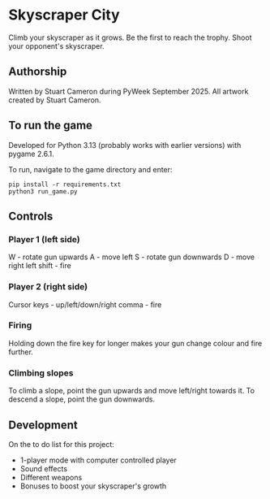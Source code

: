 # Skyscraper City
Climb your skyscraper as it grows. Be the first to reach the trophy. Shoot your opponent's skyscraper.
## Authorship
Written by Stuart Cameron during PyWeek September 2025. All artwork created by Stuart Cameron.
## To run the game
Developed for Python 3.13 (probably works with earlier versions) with pygame 2.6.1.

To run, navigate to the game directory and enter:
```
pip install -r requirements.txt
python3 run_game.py
```
## Controls
### Player 1 (left side)
W - rotate gun upwards
A - move left
S - rotate gun downwards
D - move right
left shift - fire

### Player 2 (right side)
Cursor keys - up/left/down/right
comma - fire

### Firing
Holding down the fire key for longer makes your gun change colour and fire further.

### Climbing slopes
To climb a slope, point the gun upwards and move left/right towards it. To descend a slope, point the gun downwards.

## Development
On the to do list for this project:
- 1-player mode with computer controlled player
- Sound effects
- Different weapons
- Bonuses to boost your skyscraper's growth